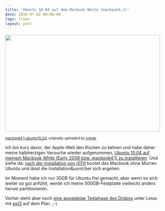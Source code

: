 ```yaml
---
title: 'Ubuntu 10.04 auf dem Macbook White (macbook4,1)'
date: 2010-07-02 00:00:00
tags: linux
layout: post
---
```

<div>

<img src="http://posterous.com/getfile/files.posterous.com/import-rzzc/jcujsBIhfByCtjzhyxqcAIJbFabwJzoyzJccbAyjdIahuCdkHdeqbfcBpndd/media_httpfarm5static_BEHfF.jpg.scaled500.jpg" width="500" height="313"/>


<span style="font-size: 0.8em; margin-top: 0px;"><a href="http://www.flickr.com/photos/cringe/4752735632/">macbook4,1-ubuntu10_04</a>, originally uploaded by <a href="http://www.flickr.com/people/cringe/">cringe</a>.</span>

</div>
Ich bin kurz davor, der Apple-Welt den R&uuml;cken zu kehren und habe daher meine halbherzigen Versuche wieder aufgenommen, <a href="https://help.ubuntu.com/community/MacBook4-1/Lucid">Ubuntu 10.04 auf meinem Macbook White (Early 2008 bzw. macbook4,1) zu installieren</a>. Und siehe da: <a href="http://refit.sourceforge.net/doc/c1s1_install.html">nach der Installation von rEFIt</a> bootet das Macbook ohne Murren Ubuntu und l&auml;sst die Installation&amp;uuml;ber sich ergehen.

Im Moment habe ich nur 30GB f&uuml;r Ubuntu frei gemacht, aber wenn es sich weiter so gut anf&uuml;hlt, werde ich meine 500GB-Festplatte vielleicht anders herum partitionieren.

Vorher steht aber noch <a href="http://blog.kopis.de/2009/12/04/ich-bekommen-einen-drobo/">eine ausgiebige Testphase des Drobos</a> unter Linux mit <a href="http://de.wikipedia.org/wiki/Ext3">ext3</a> auf dem Plan. ;-)
